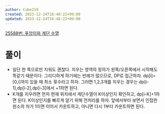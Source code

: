 ```yaml
---
author: Cube219
created: 2023-12-24T16:48:22+09:00
updated: 2023-12-24T16:48:22+09:00
---
```


[25588번: 푸앙이와 계단 수열](https://www.acmicpc.net/problem/25588)

# 풀이

* 일단 한 쪽으로만 지워도 괜찮다. 지우는 영역의 정의가 왼쪽/오른쪽에서 시작해도 똑같기 때문이다. 그리디하게 하기에는 반례가 많으므로, DP로 접근하자. dp[i]=[0,i]까지 있을 때 최소 횟수라고 하자. 그러면 1,2,3개를 지우는 경우는 dp[i-1],dp[i-2],dp[i-3]에서 +1하면 된다.
* K개를 지우려면 먼저 현재 위치에서 계단수열이 K이상인지 확인하고, dp[i-K]+1하면 된다. K이상인지를 빠르게 알기 위해 전처리를 하자. 앞에서부터 보면서 인접한 원소의 차가 1이면 이어서 카운트하고, 아니면 다시 1부터 카운트하면 된다.